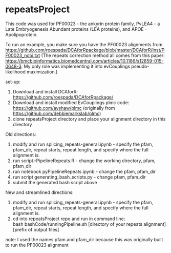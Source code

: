 # repeatsProject

This code was used for PF00023 - the ankyrin protein family, PvLEA4 - a Late Embryogenesis Abundant proteins (LEA proteins), and APOE - Apolipoprotein. 

To run an example, you make sure you have the PF00023 alignments from https://github.com/roespada/DCAforRpackage/blob/master/DCAforR/inst/PF00023_ncbi.txt (The repeats correction method all comes from this paper: https://bmcbioinformatics.biomedcentral.com/articles/10.1186/s12859-015-0648-3. My only role was implementing it into evCouplings pseudo-likelihood maximization.)

set-up:
1) Download and install DCAforR:
https://github.com/roespada/DCAforRpackage/
2) Download and install modified EvCouplings plmc code: https://github.com/ayshaw/plmc (originally from https://github.com/debbiemarkslab/plmc)
3) clone repeatsProject directory and place your alignment directory in this directory

Old directions:
1) modify and run splicing_repeats-general.ipynb - specify the pfam, pfam_dir, repeat starts, repeat length, and specify where the full alignment is.
2) run script rPipelineRepeats.R - change the working directory, pfam, pfam_dir
3) run notebook pyPipelineRepeats.ipynb - change the pfam, pfam_dir
4) run script generating_bash_scripts.py - change pfam, pfam_dir
5) submit the generated bash script above

New and streamlined directions:
1) modify and run splicing_repeats-general.ipynb - specify the pfam, pfam_dir, repeat starts, repeat length, and specify where the full alignment is.
2) cd into repeatsProject repo and run in command line: <br>
bash bashCode/runningPipeline.sh [directory of your repeats alignment] [prefix of output files]

note: I used the names pfam and pfam_dir because this was originally built to run the PF00023 alignment
